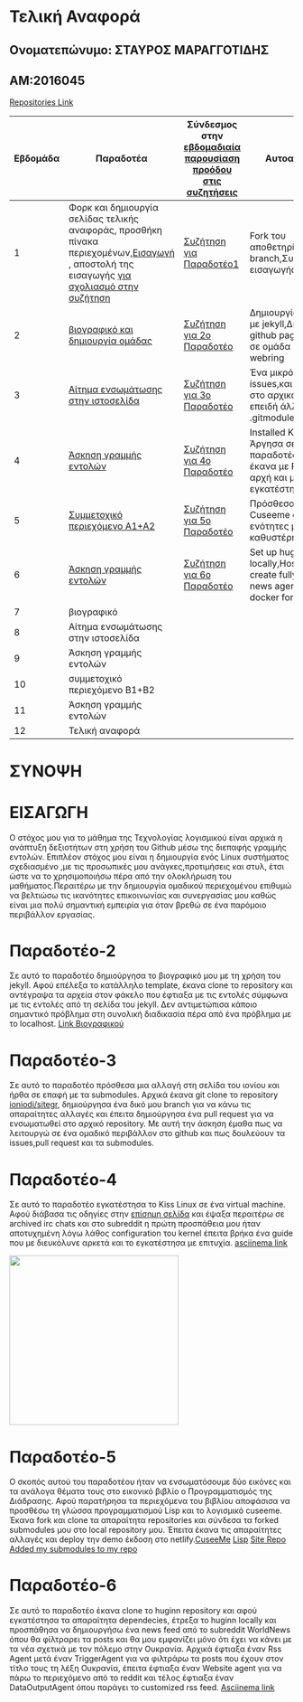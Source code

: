 # Τελική Αναφορά

## Ονοματεπώνυμο: ΣΤΑΥΡΟΣ ΜΑΡΑΓΓΟΤΙΔΗΣ

## ΑΜ:2016045

[Repositories Link](https://github.com/Stavros16?tab=repositories)



| Εβδομάδα | Παραδοτέα | Σύνδεσμος στην [εβδομαδιαία παρουσίαση προόδου στις συζητήσεις](https://github.com/courses-ionio/help/discussions/categories/show-and-tell) | Αυτοαξιολόγηση |
| --- | --- | --- | --- |
| 1 | Φορκ και δημιουργία σελίδας τελικής αναφοράς, προσθήκη πίνακα περιεχομένων,[Εισαγωγή](#ΕΙΣΑΓΩΓΗ) , αποστολή της εισαγωγής [για σχολιασμό στην συζήτηση](https://github.com/courses-ionio/help/discussions/categories/show-and-tell)|[Συζήτηση για Παραδοτέο1](https://github.com/courses-ionio/help/discussions/118) |Fork του αποθετηρίου,Δημιουργία branch,Συγγραφή της εισαγωγής. |
| 2 | [βιογραφικό και δημιουργία ομάδας](#Παραδοτέο-2) |[Συζήτηση για 2ο Παραδοτέο](https://github.com/courses-ionio/help/discussions/225) |Δημιουργία βιογραφικού με jekyll,Δημοσίευση με github pages,Συμμετοχή σε ομάδα και δημιουργία webring |
| 3 | [Αίτημα ενσωμάτωσης στην ιστοσελίδα](#Παραδοτέο-3) |[Συζήτηση για 3ο Παραδοτέο](https://github.com/courses-ionio/help/discussions/316) |Ένα μικρό λάθος στα issues,και ένα λάθος στο αρχικό pull request επειδή άλλαξα το .gitmodules url |
| 4 | [Άσκηση γραμμής εντολών](#Παραδοτέο-4) |[Συζήτηση για 4ο Παραδοτέο]()|Installed Kiss Linux, Άργησα σε αυτό το παραδοτέο επειδή το έκανα με FreeBsd στην αρχή και μετά το εγκατέστησα λάθος|
| 5 | [Συμμετοχικό περιεχόμενο A1+A2](#Παραδοτέο-5) |[Συζήτηση για 5ο Παραδοτέο]() |Πρόσθεσα το Lisp και το Cuseeme σαν θεματικές ενότητες με καθυστέρηση|
| 6 | [Άσκηση γραμμής εντολών](#Παραδοτέο-6) |[Συζήτηση για 6ο Παραδοτέο]() |Set up huggin locally,Hosted but didnt create fully functional news agent(done in docker for now) |
| 7 | βιογραφικό | | |
| 8 | Αίτημα ενσωμάτωσης στην ιστοσελίδα | | |
| 9 | Άσκηση γραμμής εντολών | | |
| 10 | συμμετοχικό περιεχόμενο B1+B2 | | |
| 11 | Άσκηση γραμμής εντολών | | |
| 12 | Τελική αναφορά | | |

# ΣΥΝΟΨΗ

# ΕΙΣΑΓΩΓΗ

Ο στόχος μου για το μάθημα της Τεχνολογίας λογισμικού είναι αρχικά η ανάπτυξη δεξιοτήτων στη χρήση του Github μέσω της διεπαφής γραμμής εντολών. Επιπλέον στόχος μου είναι η δημιουργία ενός Linux συστήματος σχεδιασμένο ,με τις προσωπικές μου ανάγκες,προτιμήσεις και στυλ, έτσι ώστε να το χρησιμοποιήσω πέρα από την ολοκλήρωση του μαθήματος.Περαιτέρω με την δημιουργία ομαδικού περιεχομένου επιθυμώ να βελτιώσω τις ικανότητες επικοινωνίας και συνεργασίας μου καθώς είναι μια πολύ σημαντική εμπειρία για όταν βρεθώ σε ένα παρόμοιο περιβάλλον εργασίας.

# Παραδοτέο-2

Σε αυτό το παραδοτέο δημιούργησα το βιογραφικό μου με τη χρήση του jekyll. Αφού επέλεξα το κατάλληλο template, έκανα clone το repository και αντέγραψα τα αρχεία στον φάκελο που έφτιαξα με τις εντολές σύμφωνα με τις εντολές από τη σελίδα του jekyll. Δεν αντιμετώπισα κάποιο σημαντικό πρόβλημα στη συνολική διαδικασία πέρα από ένα πρόβλημα με το localhost. [Link Βιογραφικού](https://stavros16.github.io/cv/)

# Παραδοτέο-3

Σε αυτό το παραδοτέο πρόσθεσα μια αλλαγή στη σελίδα του ιονίου και ήρθα σε επαφή με τα submodules. Αρχικά έκανα git clone το repository [ioniodi/sitegr](https://github.com/ioniodi/sitegr), δημιούργησα ένα δικό μου branch για να κάνω τις απαραίτητες αλλαγές και έπειτα δημιούργησα ένα pull request για να ενσωματωθεί στο αρχικό repository. Με αυτή την άσκηση έμαθα πως να λειτουργώ σε ένα ομαδικό περιβάλλον στο github και πως δουλεύουν τα issues,pull request και τα submodules.

# Παραδοτέο-4

Σε αυτό το παραδοτέο εγκατέστησα το Kiss Linux σε ένα virtual machine. Αφού διάβασα τις οδηγίες στην [επίσημη σελίδα](https://kisslinux.org/install) και έψαξα περαιτέρω σε archived irc chats και στο subreddit η πρώτη προσπάθεια μου ήταν αποτυχημένη λόγω λάθος configuration του kernel έπειτα βρήκα ένα guide που με διευκόλυνε αρκετά και το εγκατέστησα με επιτυχία. [asciinema link](https://asciinema.org/a/479734)

<img src="https://user-images.githubusercontent.com/32684212/160250827-4833e978-a39d-47d5-8504-cdcdf4f6d72e.PNG" width=300 height=300>

# Παραδοτέο-5

Ο σκοπός αυτού του παραδοτέου ήταν να ενσωματόσουμε δύο εικόνες και τα ανάλογα θέματα τους στο εικονικό βιβλίο ο Προγραμματισμός της Διάδρασης. Αφού παρατήρησα τα περιεχόμενα του βιβλίου αποφάσισα να προσθέσω τη γλώσσα προγραμματισμού Lisp και το λογισμικό cuseeme. Έκανα fork και clone τα απαραίτητα repositories και σύνδεσα τα forked submodules μου στο local repository μου. Έπειτα έκανα τις απαραίτητες αλλαγές και deploy την demo έκδοση στο netlify.[CuseeMe](https://stavros16site.netlify.app/gallery/cuseeme/) [Lisp](https://stavros16site.netlify.app/gallery/lisp/) [Site Repo](https://github.com/Stavros16/site/tree/demo-branch) [Added my submodules to my repo](https://asciinema.org/a/479950)

# Παραδοτέο-6

Σε αυτό το παραδοτέο έκανα clone το huginn repository και αφού εγκατέστησα τα απαραίτητα dependecies, έτρεξα το huginn locally και προσπάθησα να δημιουργήσω ένα news feed από το subreddit WorldNews όπου θα φίλτραρει τα posts και θα μου εμφανίζει μόνο ότι έχει να κάνει με τα νέα σχετικά με τον πόλεμο στην Ουκρανία. Αρχικά έφτιαξα έναν Rss Agent μετά έναν TriggerAgent για να φιλτράρω τα posts που έχουν στον τίτλο τους τη λέξη Ουκρανία, έπειτα έφτιαξα έναν Website agent για να πάρω το περιεχόμενο από το reddit και τέλος έφτιαξα έναν DataOutputAgent όπου παράγει το customized rss feed. [Asciinema link](https://asciinema.org/a/476422) 
